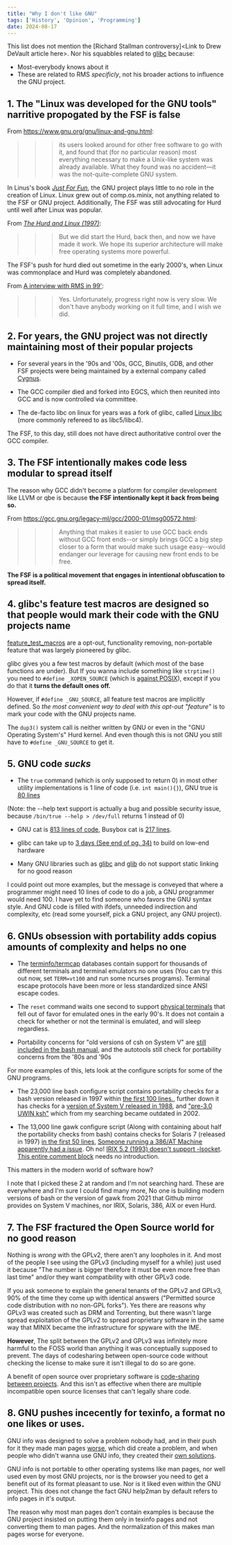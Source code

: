 ```yaml
---
title: "Why I don't like GNU"
tags: ['History', 'Opinion', 'Programming']
date: 2024-08-17
---
```

This list does not mention the \[Richard Stallman controversy\]\<Link to Drew DeVault article here\>.
Nor his squabbles related to [glibc](https://sourceware.org/legacy-ml/libc-hacker/2000-06/msg00233.html)
because:

- Most-everybody knows about it
- These are related to RMS _specificly_, not his broader actions to influence the GNU project.

## 1. The "Linux was developed for the GNU tools" narritive propogated by the FSF is false

From https://www.gnu.org/gnu/linux-and-gnu.html:
>>>its users looked around for other free software to go with it, and found that (for no particular reason) most everything necessary to make a Unix-like system was already available.
What they found was no accident—it was the not-quite-complete GNU system.

In Linus's book *[Just For Fun]*, the GNU project plays little to no role in the creation of Linux.
Linux grew out of comp.os.minix, not anything related to the FSF or GNU project. Additionally, The FSF was
still advocating for Hurd until well after Linux was popular.

From *[The Hurd and Linux (1997)]*:
>>>But we did start the Hurd, back then, and now we have made it work. We hope its superior architecture will make free operating systems more powerful.

The FSF's push for hurd died out sometime in the early 2000's, when Linux was commonplace and Hurd was completely abandoned.

From [A interview with RMS in 99'][RMS tech interview]:
>>> Yes. Unfortunately, progress right now is very slow. We don't have anybody working on it full time, and I wish we did.

## 2. For years, the GNU project was not directly maintaining most of their popular projects

- For several years in the '90s and '00s, GCC, Binutils, GDB, and other FSF projects were being maintained by a external company called [Cygnus].

- The GCC compiler died and forked into EGCS, which then reunited into GCC and is now controlled via committee.

- The de-facto libc on linux for years was a fork of glibc, called [Linux libc] (more commonly refereed to as libc5/libc4).

The FSF, to this day, still does not have direct authoritative control over the GCC compiler.

## 3. The FSF intentionally makes code less modular to spread itself

The reason why GCC didn't become a platform for compiler development like LLVM or qbe is because **the FSF
intentionally kept it back from being so.**

From https://gcc.gnu.org/legacy-ml/gcc/2000-01/msg00572.html:
>>> Anything that makes it easier to use GCC back ends without GCC front
ends--or simply brings GCC a big step closer to a form that would make
such usage easy--would endanger our leverage for causing new front
ends to be free.

**The FSF is a political movement that engages in intentional obfuscation to spread itself.**

## 4. glibc's feature test macros are designed so that people would mark their code with the GNU projects name

[feature_test_macros] are a opt-out, functionality removing, non-portable feature that was largely pioneered
by glibc.

glibc gives you a few test macros by default (which most of the base functions are under).
But If you wanna include something like `strptime()` you need to `#define _XOPEN_SOURCE`
(which is [against POSIX]), except if you do that it **turns the default ones off.**

However, if `#define _GNU_SOURCE`, all feature test macros are implicitly defined.
So *the most convenient way to deal with this opt-out "feature"* is to mark your code with the
GNU projects name.

The `dup3()` system call is neither written by GNU or even in the "GNU Operating System's"
Hurd kernel. And even though this is not GNU you still have to `#define _GNU_SOURCE` to get it.

## 5. GNU code *sucks*

- The `true` command (which is only supposed to return 0) in most other utility implementations is 1 line of
code (i.e. `int main(){}`), GNU true is [80 lines](https://github.com/coreutils/coreutils/blob/master/src/true.c)

(Note: the --help text support is actually a bug and possible security issue, because `/bin/true --help > /dev/full` returns 1 instead of 0)

- GNU cat is [813 lines of code](https://github.com/coreutils/coreutils/blob/master/src/cat.c), Busybox cat is
[217 lines](https://git.busybox.net/busybox/tree/coreutils/cat.c).

- glibc can take up to [3 days (See end of pg. 34)](https://linuxfromscratch.org/lfs/downloads/11.0/LFS-BOOK-11.0.pdf) to build on low-end hardware

- Many GNU libraries such as [glibc](https://stackoverflow.com/questions/57476533/why-is-statically-linking-glibc-discouraged) and [glib](https://bugzilla.gnome.org/show_bug.cgi?id=768215#c16) do not support static linking for no good reason

I could point out more examples, but the message is conveyed that where a programmer might need 10 lines of code to do a job, a GNU programmer would need 100. I have yet to find someone who favors the GNU syntax style. And GNU code is filled with ifdefs, unneeded indirection and complexity, etc (read some yourself, pick a GNU project, any GNU project).

## 6. GNUs obsession with portability adds copius amounts of complexity and helps no one

- The [terminfo/termcap](https://invisible-island.net/ncurses/ncurses.faq.html#which_terminfo) databases
contain support for thousands of different terminals and terminal emulators no one uses (You can try this
out now, set `TERM=vt100` and run some ncurses programs). Terminal escape protocols have been more or less
standardized since ANSI escape codes.

- The `reset` command waits one second to support [physical terminals](https://unix.stackexchange.com/questions/335648/why-does-the-reset-command-include-a-delay) that fell out of favor for emulated ones in the early 90's. It does not contain a check for whether or not the terminal is emulated, and will sleep regardless.

- Portability concerns for "old versions of csh on System V" are [still included in the bash manual](https://www.gnu.org/software/bash/manual/bash.html#Installing-Bash), and the autotools still check for portability concerns from the '80s and '90s

For more examples of this, lets look at the configure scripts for some of the GNU programs.

- The 23,000 line bash configure script contains portability checks for a bash version released in 1997 within [the first 100 lines.](https://github.com/bminor/bash/blob/master/configure#L67C29-L67C38), further down it has checks for a [version of System V released in 1988](https://github.com/bminor/bash/blob/master/configure#L596C29-L596C35), and ["pre-3.0 UWIN ksh"](https://github.com/bminor/bash/blob/master/configure#L22254) which from my searching became outdated in 2002.

-  The 13,000 line gawk configure script (Along with containing about half the portability checks from bash) contains checks for Solaris 7 (released in 1997) [in the first 50 lines](https://github.com/forkmirror/gawk/blob/master/configure), [Someone running a 386/AT Machine apparently had a issue](https://github.com/forkmirror/gawk/blob/master/configure#L39C34-L39C43). Oh no! [IRIX 5.2 (1993) doesn't support -lsocket](https://github.com/forkmirror/gawk/blob/master/configure#L11088). [This entire comment block](https://github.com/forkmirror/gawk/blob/master/configure#L2651) needs no introduction.

This matters in the modern world of software how?

I note that I picked these 2 at random and I'm not searching hard. These are everywhere and I'm sure I could
find many more, No one is building modern versions of bash or the version of gawk from 2021 that Github
mirror provides on System V machines, nor IRIX, Solaris, 386, AIX or even Hurd.

## 7. The FSF fractured the Open Source world for no good reason

Nothing is _wrong_ with the GPLv2, there aren't any loopholes in it. And most of the people I see using the GPLv3
(including myself for a while) just used it because "The number is bigger therefore it must be even more free than last time" and/or they want compatibility with other GPLv3 code.

If you ask someone to explain the general tenants of the GPLv2 and GPLv3, 90% of the time they come up
with identical answers ("Permitted source code distribution with no non-GPL forks"). Yes there are reasons
why GPLv3 was created such as DRM and Torrenting, but there wasn't large spread exploitation of the GPLv2 to
spread proprietary software in the same way that MINIX became the infrastructure for spyware with the IME.

**However**, The split between the GPLv2 and GPLv3 was infinitely more harmful to the FOSS world than anything it was
conceptually supposed to prevent. The days of codesharing between open-source code without checking the license to make sure it isn't illegal to do so are gone.

A benefit of open source over proprietary software is [code-sharing between projects](https://www.catb.org/~esr/writings/taoup/html/ch16s01.html). And this isn't as effective when there are multiple incompatible open
source licenses that can't legally share code.

## 8. GNU pushes incecently for texinfo, a format no one likes or uses.

GNU info was designed to solve a problem nobody had, and in their push for it they made man pages [worse](https://www.youtube.com/watch?v=rGSZFmQuQrU), which did create a problem, and when people who didn't wanna use GNU info, they created their [own solutions](https://cheat.sh).

GNU info is not portable to other operating systems like man pages, nor well used even by most GNU projects,
nor is the browser you need to get a benefit out of its format pleasant to use. Nor is it liked even within the GNU project.
This does not change the fact GNU help2man by default refers to info pages in it's output.

The reason why most man pages don't contain examples is because the GNU project insisted on putting them only in
texinfo pages and not converting them to man pages. And the normalization of this makes man pages worse for
everyone.

[Cygnus]: https://en.wikipedia.org/wiki/Cygnus_Solutions
[Linux libc]: https://www.man7.org/linux/man-pages/man7/libc.7.html
[The Hurd and Linux (1997)]: https://web.archive.org/web/19980126191050/http://www.gnu.org/software/hurd/hurd-and-linux.html
[feature_test_macros]: https://www.man7.org/linux/man-pages/man7/feature_test_macros.7.html
[against POSIX]: https://pubs.opengroup.org/onlinepubs/9799919799/
[Just For Fun]: https://books.google.com/books/about/Just_for_Fun.html?id=Q3aIPwAACAAJ
[RMS tech interview]: https://karmak.org/archive/2003/01/12-14-99.epl.html
